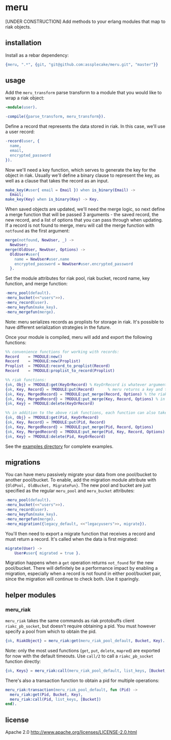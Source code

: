 # meru

[UNDER CONSTRUCTION] Add methods to your erlang modules that map to riak objects.

## installation

Install as a rebar dependency:

```erlang
{meru, ".*", {git, "git@github.com:assplecake/meru.git", "master"}}
```

## usage

Add the `meru_transform` parse transform to a module that you would like to wrap a riak object:

```erlang
-module(user).

-compile({parse_transform, meru_transform}).
```

Define a record that represents the data stored in riak. In this case, we'll use a user record:

```erlang
-record(user, {
  name,
  email,
  encrypted_password
}).
```

Now we'll need a key function, which serves to generate the key for the object in riak. Usually we'll define a binary clause to represent the key, as well as a clause that takes the record as an input. 

```erlang
make_key(#user{ email = Email }) when is_binary(Email) ->
  Email;
make_key(Key) when is_binary(Key) -> Key.
```

When saved objects are updated, we'll need the merge logic, so next define a merge function that will be passed 3 arguments - the saved record, the new record, and a list of options that you can pass through when updating. If a record is not found to merge, meru will call the merge function with `notfound` as the first argument:

```erlang
merge(notfound, NewUser, _) ->
  NewUser;
merge(OldUser, NewUser, Options) ->
  OldUser#user{
    name = NewUser#user.name
    encrypted_password = NewUser#user.encrypted_password
  }.
```

Set the module attributes for riak pool, riak bucket, record name, key function, and merge function:

```erlang
-meru_pool(default).
-meru_bucket(<<"users">>).
-meru_record(user).
-meru_keyfun(make_key).
-meru_mergefun(merge).
```

Note: meru serializes records as proplists for storage in riak. It's possible to have different serialization strategies in the future.

Once your module is compiled, meru will add and export the following functions:

```erlang
%% convenience functions for working with records:
Record    = ?MODULE:new()
Record    = ?MODULE:new(Proplist)
Proplist  = ?MODULE:record_to_proplist(Record)
Record    = ?MODULE:proplist_to_record(Proplist)

%% riak functions:
{ok, Obj} = ?MODULE:get(KeyOrRecord) % KeyOrRecord is whatever arguments your keyfun can take
{ok, Key, Record} = ?MODULE:put(Record)      % meru returns a key and the record
{ok, Key, MergedRecord} = ?MODULE:put_merge(Record, Options) % the riak object is read and merged with your mergefun
{ok, Key, MergedRecord} = ?MODULE:put_merge(Key, Record, Options) % in the case that you want to pass your key explicitly
{ok, Key} = ?MODULE:delete(KeyOrRecord)

%% in addition to the above riak functions, each function can also take a riakc_pb_socket pid as the first argument:
{ok, Obj} = ?MODULE:get(Pid, KeyOrRecord)
{ok, Key, Record} = ?MODULE:put(Pid, Record)
{ok, Key, MergedRecord} = ?MODULE:put_merge(Pid, Record, Options)
{ok, Key, MergedRecord} = ?MODULE:put_merge(Pid, Key, Record, Options)
{ok, Key} = ?MODULE:delete(Pid, KeyOrRecord)
```

See the [examples directory](https://github.com/assplecake/meru/tree/master/examples) for complete examples.

## migrations
You can have meru passively migrate your data from one pool/bucket to another pool/bucket. To enable, add the migration module attribute with `{OldPool, OldBucket, MigrateFun}`. The new pool and bucket are just specified as the regular `meru_pool` and `meru_bucket` attributes:

```erlang
-meru_pool(default).
-meru_bucket(<<"users">>).
-meru_record(user).
-meru_keyfun(make_key).
-meru_mergefun(merge).
-meru_migration({legacy_default, <<"legacyusers">>, migrate}).
```

You'll then need to export a migrate function that receives a record and must return a record. It's called when the data is first migrated:

```erlang
migrate(User) ->
    User#user{ migrated = true }.
```

Migration happens when a `get` operation returns `not_found` for the new pool/bucket. There will definitely be a performance impact by enabling a migration, especially when a record is not found in either pool/bucket pair, since the migration will continue to check both. Use it sparingly.

## helper modules

### meru_riak

`meru_riak` takes the same commands as riak protobuffs client `riakc_pb_socket`, but doesn't require obtaining a pid. You must however specify a pool from which to obtain the pid.

```erlang
{ok, RiakObject} = meru_riak:get(meru_riak_pool_default, Bucket, Key).
```

Note: only the most used functions (`get`, `put`, `delete`, `mapred`) are exported for now with the default timeouts. Use `call/2` to call a `riakc_pb_socket` function directly:

```erlang
{ok, Keys} = meru_riak:call(meru_riak_pool_default, list_keys, [Bucket, Timeout]).
```

There's also a transaction function to obtain a pid for multiple operations:

```erlang
meru_riak:transaction(meru_riak_pool_default, fun (Pid) ->
  meru_riak:get(Pid, Bucket, Key),
  meru_riak:call(Pid, list_keys, [Bucket])
end).
```

## license

Apache 2.0 http://www.apache.org/licenses/LICENSE-2.0.html
